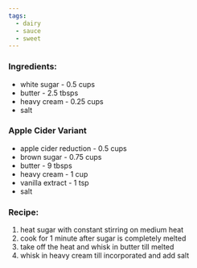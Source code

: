 ```yaml
---
tags:
  - dairy
  - sauce
  - sweet
---
```

### Ingredients:
- white sugar - 0.5 cups
- butter - 2.5 tbsps
- heavy cream - 0.25 cups
- salt

### Apple Cider Variant
- apple cider reduction - 0.5 cups
- brown sugar - 0.75 cups
- butter - 9 tbsps
- heavy cream - 1 cup
- vanilla extract - 1 tsp
- salt

### Recipe:
1. heat sugar with constant stirring on medium heat
2. cook for 1 minute after sugar is completely melted
3. take off the heat and whisk in butter till melted
4. whisk in heavy cream till incorporated and add salt